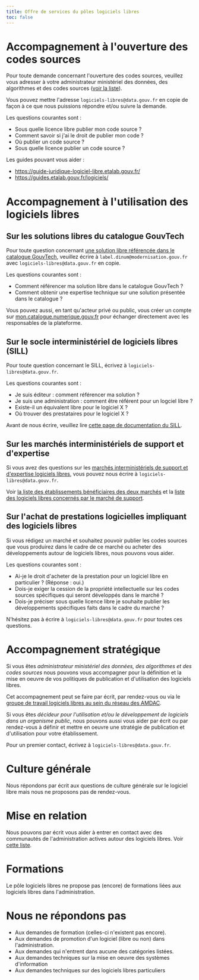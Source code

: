 ```yaml
---
title: Offre de services du pôles logiciels libres
toc: false
---
```


# Accompagnement à l'ouverture des codes sources

Pour toute demande concernant l'ouverture des codes sources, veuillez vous adresser à votre administrateur ministériel des données, des algorithmes et des codes sources ([voir la liste](https://www.data.gouv.fr/fr/datasets/liste-des-administrateurs-ministeriels-des-donnees/)).

Vous pouvez mettre l'adresse `logiciels-libres@data.gouv.fr` en copie de façon à ce que nous puissions répondre et/ou suivre la demande.

Les questions courantes sont :

- Sous quelle licence libre publier mon code source ?
- Comment savoir si j'ai le droit de publier mon code ?
- Où publier un code source ?
- Sous quelle licence publier un code source ?

Les guides pouvant vous aider :

- https://guide-juridique-logiciel-libre.etalab.gouv.fr/
- https://guides.etalab.gouv.fr/logiciels/

# Accompagnement à l'utilisation des logiciels libres

## Sur les solutions libres du catalogue GouvTech

Pour toute question concernant [une solution libre référencée dans le catalogue GouvTech](https://catalogue.numerique.gouv.fr/catalogue?distribution=Logiciel%20libre), veuillez écrire à `label.dinum@modernisation.gouv.fr` avec `logiciels-libres@data.gouv.fr` en copie.

Les questions courantes sont :

- Comment référencer ma solution libre dans le catalogue GouvTech ?
- Comment obtenir une expertise technique sur une solution présentée dans le catalogue ?
  
Vous pouvez aussi, en tant qu'acteur privé ou public, vous créer un compte sur [mon.catalogue.numerique.gouv.fr](https://mon.catalogue.numerique.gouv.fr) pour échanger directement avec les responsables de la plateforme.

## Sur le socle interministériel de logiciels libres (SILL)

Pour toute question concernant le SILL, écrivez à `logiciels-libres@data.gouv.fr`.

Les questions courantes sont :

- Je suis éditeur : comment référencer ma solution ?
- Je suis une administration : comment être référent pour un logciel libre ?
- Existe-il un équivalent libre pour le logiciel X ?
- Où trouver des prestataires pour le logiciel X ?

Avant de nous écrire, veuillez lire [cette page de documentation du SILL](https://man.sr.ht/~etalab/logiciels-libres/sill.md).

## Sur les marchés interministériels de support et d'expertise

Si vous avez des questions sur les [marchés interministériels de support et d'expertise logiciels libres](https://communs.numerique.gouv.fr/utiliser/marches-interministeriels-support-expertise-logiciels-libres/), vous pouvez nous écrire à `logiciels-libres@data.gouv.fr`.

Voir [la liste des établissements bénéficiaires des deux marchés](marches-logiciels-libres.md) et la [liste des logiciels libres concernés par le marché de support](marches-logiciels-libres-liste-logiciels.md).

## Sur l'achat de prestations logicielles impliquant des logiciels libres

Si vous rédigez un marché et souhaitez pouvoir publier les codes
sources que vous produirez dans le cadre de ce marché ou acheter des
développements autour de logiciels libres, nous pouvons vous aider.

Les questions courantes sont :

- Ai-je le droit d'acheter de la prestation pour un logiciel libre en particulier ? (Réponse : oui.)
- Dois-je exiger la cession de la propriété intellectuelle sur les codes sources spécifiques qui seront développés dans le marché ?
- Dois-je préciser sous quelle licence libre je souhaite publier les développements spécifiques faits dans le cadre du marché ?

N'hésitez pas à écrire à `logiciels-libres@data.gouv.fr` pour toutes ces questions.

# Accompagnement stratégique

Si vous êtes *administrateur ministériel des données, des algorithmes et des codes sources* nous pouvons vous accompagner pour la définition et la mise en oeuvre de vos politiques de publication et d'utilisation des logiciels libres.

Cet accompagnement peut se faire par écrit, par rendez-vous ou via le [groupe de travail logiciels libres au sein du réseau des AMDAC](https://man.sr.ht/~etalab/logiciels-libres/#groupe-de-travail-logiciels-libres-au-sein-du-rseau-des-amdac).

Si vous êtes *décideur pour l'utilisation et/ou le développement de logiciels dans un organisme public*, nous pouvons aussi vous aider par écrit ou par rendez-vous à définir et mettre en oeuvre une stratégie de publication et d'utilisation pour votre établissement.

Pour un premier contact, écrivez à `logiciels-libres@data.gouv.fr`.

# Culture générale

Nous répondons par écrit aux questions de culture générale sur le logiciel libre mais nous ne proposons pas de rendez-vous.

# Mise en relation

Nous pouvons par écrit vous aider à entrer en contact avec des communautés de l'administration actives autour des logiciels libres.  Voir [cette liste](https://man.sr.ht/~etalab/logiciels-libres/#o-changer-avec-dautres-agents-publics-libristes-et-la-communaut-bluehats).

# Formations

Le pôle logiciels libres ne propose pas (encore) de formations liées aux logiciels libres dans l'administration.

# Nous ne répondons pas

- Aux demandes de formation (celles-ci n'existent pas encore).
- Aux demandes de promotion d'un logiciel (libre ou non) dans l'administration.
- Aux demandes qui n'entrent dans aucune des catégories listées.
- Aux demandes techniques sur la mise en oeuvre des systèmes d'information
- Aux demandes techniques sur des logiciels libres particuliers
